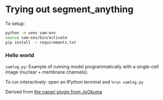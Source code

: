 # Trying out segment_anything

To setup:

```bash
python -m venv sam-env
source sam-env/bin/activate
pip install -r requirements.txt
```

### Hello world

`samlog.py`: Example of running model programmatically with a single-cell image
(nuclear + membrane channels).

To run interactively: open an IPython terminal and `%run samlog.py`

Derived from [the napari plugin from JoOkuma](https://github.com/JoOkuma/napari-segment-anything)
